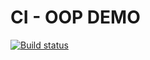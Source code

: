 # CI - OOP DEMO

[![Build status](https://ci.appveyor.com/api/projects/status/ol14ywt13h18e4ub?svg=true)](https://ci.appveyor.com/project/Letruke-007/ajs-homeworks-tree-ajs8-oop)

